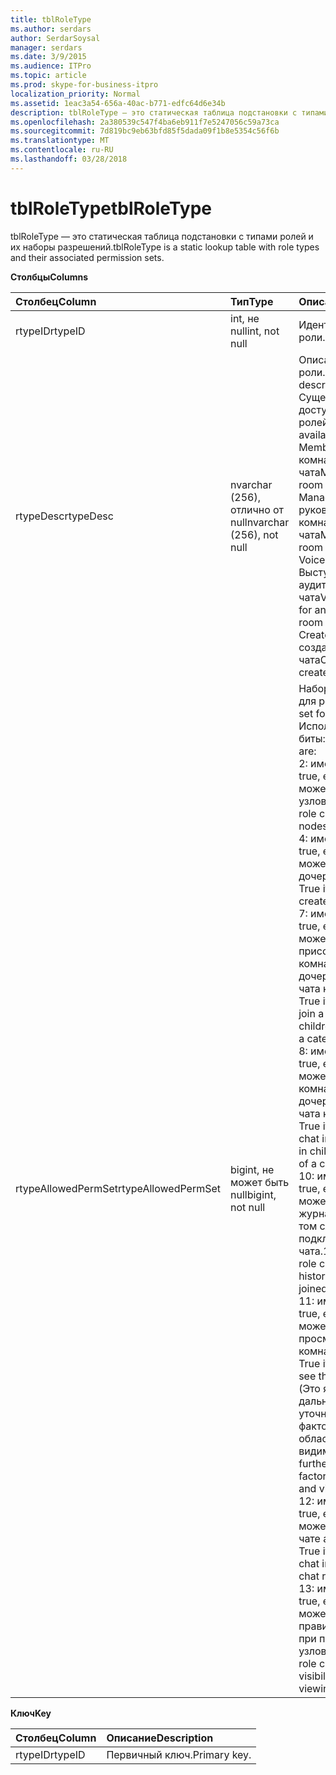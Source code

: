 ```yaml
---
title: tblRoleType
ms.author: serdars
author: SerdarSoysal
manager: serdars
ms.date: 3/9/2015
ms.audience: ITPro
ms.topic: article
ms.prod: skype-for-business-itpro
localization_priority: Normal
ms.assetid: 1eac3a54-656a-40ac-b771-edfc64d6e34b
description: tblRoleType — это статическая таблица подстановки с типами ролей и их наборы разрешений.
ms.openlocfilehash: 2a380539c547f4ba6eb911f7e5247056c59a73ca
ms.sourcegitcommit: 7d819bc9eb63bfd85f5dada09f1b8e5354c56f6b
ms.translationtype: MT
ms.contentlocale: ru-RU
ms.lasthandoff: 03/28/2018
---
```

# <a name="tblroletype"></a><span data-ttu-id="682aa-103">tblRoleType</span><span class="sxs-lookup"><span data-stu-id="682aa-103">tblRoleType</span></span>
 
<span data-ttu-id="682aa-104">tblRoleType — это статическая таблица подстановки с типами ролей и их наборы разрешений.</span><span class="sxs-lookup"><span data-stu-id="682aa-104">tblRoleType is a static lookup table with role types and their associated permission sets.</span></span>
  
<span data-ttu-id="682aa-105">**Столбцы**</span><span class="sxs-lookup"><span data-stu-id="682aa-105">**Columns**</span></span>

|<span data-ttu-id="682aa-106">**Столбец**</span><span class="sxs-lookup"><span data-stu-id="682aa-106">**Column**</span></span>|<span data-ttu-id="682aa-107">**Тип**</span><span class="sxs-lookup"><span data-stu-id="682aa-107">**Type**</span></span>|<span data-ttu-id="682aa-108">**Описание**</span><span class="sxs-lookup"><span data-stu-id="682aa-108">**Description**</span></span>|
|:-----|:-----|:-----|
|<span data-ttu-id="682aa-109">rtypeID</span><span class="sxs-lookup"><span data-stu-id="682aa-109">rtypeID</span></span>  <br/> |<span data-ttu-id="682aa-110">int, не null</span><span class="sxs-lookup"><span data-stu-id="682aa-110">int, not null</span></span>  <br/> |<span data-ttu-id="682aa-111">Идентификатор типа роли.</span><span class="sxs-lookup"><span data-stu-id="682aa-111">Role type ID.</span></span>  <br/> |
|<span data-ttu-id="682aa-112">rtypeDesc</span><span class="sxs-lookup"><span data-stu-id="682aa-112">rtypeDesc</span></span>  <br/> |<span data-ttu-id="682aa-113">nvarchar (256), отлично от null</span><span class="sxs-lookup"><span data-stu-id="682aa-113">nvarchar (256), not null</span></span>  <br/> | <span data-ttu-id="682aa-114">Описание типа роли.</span><span class="sxs-lookup"><span data-stu-id="682aa-114">Role type description.</span></span> <span data-ttu-id="682aa-115">Существует четыре доступных ролей:</span><span class="sxs-lookup"><span data-stu-id="682aa-115">There are four available roles:</span></span> <br/>  <span data-ttu-id="682aa-116">Member: член комнаты чата</span><span class="sxs-lookup"><span data-stu-id="682aa-116">Member: Chat room member</span></span> <br/>  <span data-ttu-id="682aa-117">Manager: руководитель комнаты чата</span><span class="sxs-lookup"><span data-stu-id="682aa-117">Manager: Chat room manager</span></span> <br/>  <span data-ttu-id="682aa-118">Voiced: Выступающий для аудиторной комнаты чата</span><span class="sxs-lookup"><span data-stu-id="682aa-118">Voiced: Presenter for an auditorium chat room</span></span> <br/>  <span data-ttu-id="682aa-119">Creator: Может создавать комнаты чата</span><span class="sxs-lookup"><span data-stu-id="682aa-119">Creator: Can create chat rooms</span></span> <br/> |
|<span data-ttu-id="682aa-120">rtypeAllowedPermSet</span><span class="sxs-lookup"><span data-stu-id="682aa-120">rtypeAllowedPermSet</span></span>  <br/> |<span data-ttu-id="682aa-121">bigint, не может быть null</span><span class="sxs-lookup"><span data-stu-id="682aa-121">bigint, not null</span></span>  <br/> | <span data-ttu-id="682aa-122">Набор разрешений для роли.</span><span class="sxs-lookup"><span data-stu-id="682aa-122">Permission set for the role.</span></span> <span data-ttu-id="682aa-123">Используемые биты:</span><span class="sxs-lookup"><span data-stu-id="682aa-123">The used bits are:</span></span> <br/>  <span data-ttu-id="682aa-124">2: имеет значение true, если роль может управлять узлов.</span><span class="sxs-lookup"><span data-stu-id="682aa-124">2: True if the role can manage nodes.</span></span> <br/>  <span data-ttu-id="682aa-125">4: имеет значение true, если роль может создавать дочерние узлы.</span><span class="sxs-lookup"><span data-stu-id="682aa-125">4: True if the role can create children nodes.</span></span> <br/>  <span data-ttu-id="682aa-126">7: имеет значение true, если роль может присоединяться к комнате чата (или дочерним комнатам чата категории).</span><span class="sxs-lookup"><span data-stu-id="682aa-126">7: True if the role can join a chat room (or children chat rooms of a category).</span></span> <br/>  <span data-ttu-id="682aa-127">8: имеет значение true, если роль может общаться в комнате чата (или в дочерних комнатах чата категории).</span><span class="sxs-lookup"><span data-stu-id="682aa-127">8: True if the role can chat in a chat room (or in children chat rooms of a category).</span></span> <br/>  <span data-ttu-id="682aa-128">10: имеет значение true, если роль может считывать журнал чата даже в том случае, если не подключен к комнате чата.</span><span class="sxs-lookup"><span data-stu-id="682aa-128">10: True if the role can read chat history even when not joined to a chat room.</span></span> <br/>  <span data-ttu-id="682aa-129">11: имеет значение true, если роль может просматривать комнаты чата.</span><span class="sxs-lookup"><span data-stu-id="682aa-129">11: True if the role can see the chat room.</span></span> <span data-ttu-id="682aa-130">(Это является дальнейшей уточнение по факторов, например, области и видимости.)</span><span class="sxs-lookup"><span data-stu-id="682aa-130">(This is further refined by factors such as scope and visibility.)</span></span> <br/>  <span data-ttu-id="682aa-131">12: имеет значение true, если роль может общаться в чате аудитории.</span><span class="sxs-lookup"><span data-stu-id="682aa-131">12: True if the role can chat in an auditorium chat room.</span></span> <br/>  <span data-ttu-id="682aa-132">13: имеет значение true, если роль может обходить правила видимости при просмотре узлов.</span><span class="sxs-lookup"><span data-stu-id="682aa-132">13: True if the role can bypass visibility rules when viewing nodes.</span></span> <br/> |
   
<span data-ttu-id="682aa-133">**Ключ**</span><span class="sxs-lookup"><span data-stu-id="682aa-133">**Key**</span></span>

|<span data-ttu-id="682aa-134">**Столбец**</span><span class="sxs-lookup"><span data-stu-id="682aa-134">**Column**</span></span>|<span data-ttu-id="682aa-135">**Описание**</span><span class="sxs-lookup"><span data-stu-id="682aa-135">**Description**</span></span>|
|:-----|:-----|
|<span data-ttu-id="682aa-136">rtypeID</span><span class="sxs-lookup"><span data-stu-id="682aa-136">rtypeID</span></span>  <br/> |<span data-ttu-id="682aa-137">Первичный ключ.</span><span class="sxs-lookup"><span data-stu-id="682aa-137">Primary key.</span></span>  <br/> |
   


